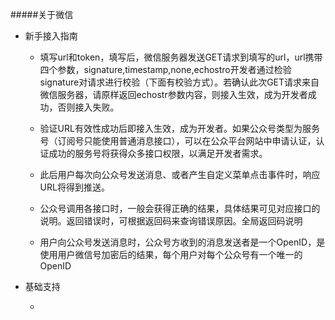 #####关于微信

+ 新手接入指南

	*  填写url和token，填写后，微信服务器发送GET请求到填写的url，url携带四个参数，signature,timestamp,none,echostro开发者通过检验signature对请求进行校验（下面有校验方式）。若确认此次GET请求来自微信服务器，请原样返回echostr参数内容，则接入生效，成为开发者成功，否则接入失败。
	
	* 验证URL有效性成功后即接入生效，成为开发者。如果公众号类型为服务号（订阅号只能使用普通消息接口），可以在公众平台网站中申请认证，认证成功的服务号将获得众多接口权限，以满足开发者需求。
	
	* 此后用户每次向公众号发送消息、或者产生自定义菜单点击事件时，响应URL将得到推送。
	
	* 公众号调用各接口时，一般会获得正确的结果，具体结果可见对应接口的说明。返回错误时，可根据返回码来查询错误原因。全局返回码说明

	* 用户向公众号发送消息时，公众号方收到的消息发送者是一个OpenID，是使用用户微信号加密后的结果，每个用户对每个公众号有一个唯一的OpenID

+ 基础支持
	
	* 